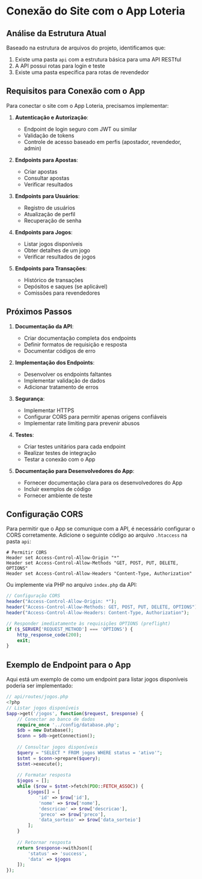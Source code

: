 # Conexão do Site com o App Loteria

## Análise da Estrutura Atual

Baseado na estrutura de arquivos do projeto, identificamos que:

1. Existe uma pasta `api` com a estrutura básica para uma API RESTful
2. A API possui rotas para login e teste
3. Existe uma pasta específica para rotas de revendedor

## Requisitos para Conexão com o App

Para conectar o site com o App Loteria, precisamos implementar:

1. **Autenticação e Autorização**:
   - Endpoint de login seguro com JWT ou similar
   - Validação de tokens
   - Controle de acesso baseado em perfis (apostador, revendedor, admin)

2. **Endpoints para Apostas**:
   - Criar apostas
   - Consultar apostas
   - Verificar resultados

3. **Endpoints para Usuários**:
   - Registro de usuários
   - Atualização de perfil
   - Recuperação de senha

4. **Endpoints para Jogos**:
   - Listar jogos disponíveis
   - Obter detalhes de um jogo
   - Verificar resultados de jogos

5. **Endpoints para Transações**:
   - Histórico de transações
   - Depósitos e saques (se aplicável)
   - Comissões para revendedores

## Próximos Passos

1. **Documentação da API**:
   - Criar documentação completa dos endpoints
   - Definir formatos de requisição e resposta
   - Documentar códigos de erro

2. **Implementação dos Endpoints**:
   - Desenvolver os endpoints faltantes
   - Implementar validação de dados
   - Adicionar tratamento de erros

3. **Segurança**:
   - Implementar HTTPS
   - Configurar CORS para permitir apenas origens confiáveis
   - Implementar rate limiting para prevenir abusos

4. **Testes**:
   - Criar testes unitários para cada endpoint
   - Realizar testes de integração
   - Testar a conexão com o App

5. **Documentação para Desenvolvedores do App**:
   - Fornecer documentação clara para os desenvolvedores do App
   - Incluir exemplos de código
   - Fornecer ambiente de teste

## Configuração CORS

Para permitir que o App se comunique com a API, é necessário configurar o CORS corretamente. Adicione o seguinte código ao arquivo `.htaccess` na pasta `api`:

```
# Permitir CORS
Header set Access-Control-Allow-Origin "*"
Header set Access-Control-Allow-Methods "GET, POST, PUT, DELETE, OPTIONS"
Header set Access-Control-Allow-Headers "Content-Type, Authorization"
```

Ou implemente via PHP no arquivo `index.php` da API:

```php
// Configuração CORS
header("Access-Control-Allow-Origin: *");
header("Access-Control-Allow-Methods: GET, POST, PUT, DELETE, OPTIONS");
header("Access-Control-Allow-Headers: Content-Type, Authorization");

// Responder imediatamente às requisições OPTIONS (preflight)
if ($_SERVER['REQUEST_METHOD'] === 'OPTIONS') {
    http_response_code(200);
    exit;
}
```

## Exemplo de Endpoint para o App

Aqui está um exemplo de como um endpoint para listar jogos disponíveis poderia ser implementado:

```php
// api/routes/jogos.php
<?php
// Listar jogos disponíveis
$app->get('/jogos', function($request, $response) {
    // Conectar ao banco de dados
    require_once '../config/database.php';
    $db = new Database();
    $conn = $db->getConnection();
    
    // Consultar jogos disponíveis
    $query = "SELECT * FROM jogos WHERE status = 'ativo'";
    $stmt = $conn->prepare($query);
    $stmt->execute();
    
    // Formatar resposta
    $jogos = [];
    while ($row = $stmt->fetch(PDO::FETCH_ASSOC)) {
        $jogos[] = [
            'id' => $row['id'],
            'nome' => $row['nome'],
            'descricao' => $row['descricao'],
            'preco' => $row['preco'],
            'data_sorteio' => $row['data_sorteio']
        ];
    }
    
    // Retornar resposta
    return $response->withJson([
        'status' => 'success',
        'data' => $jogos
    ]);
});
``` 